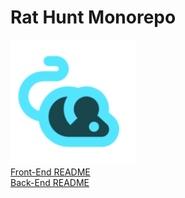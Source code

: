# Rat Hunt Monorepo

<img src="frontend/resources/icons/logo-192x192.png" alt="Rat Hunt Logo" width="200"/>

<br/>
<a href="https://github.com/SaoodCS/Rat-Hunt/tree/main/frontend">Front-End README</a>
<br/>
<a href="https://github.com/SaoodCS/Rat-Hunt/tree/main/backend">Back-End README</a>
